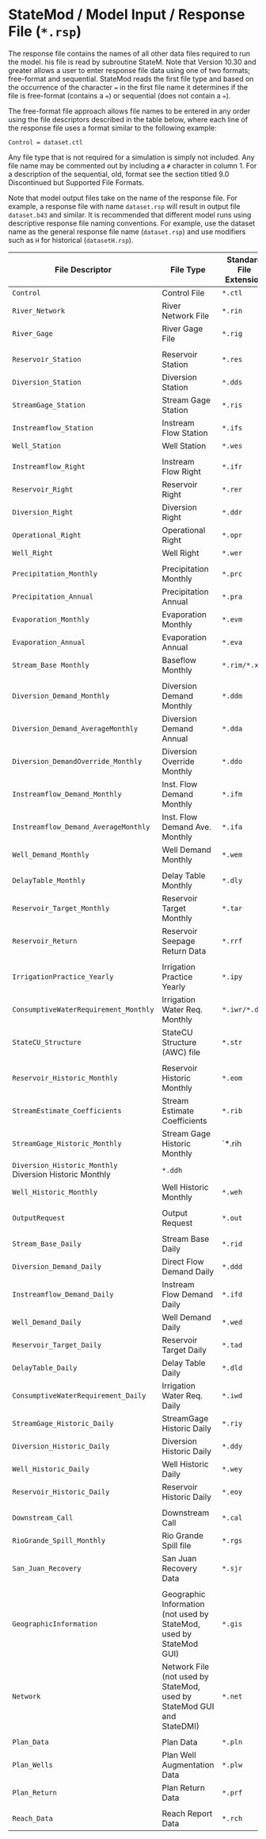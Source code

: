 # StateMod / Model Input / Response File (`*.rsp`) #

The response file contains the names of all other data files required to run the model.
his file is read by subroutine StateM.
Note that Version 10.30 and greater allows a user to enter response file data using one of two formats; free-format and sequential.
StateMod reads the first file type and based on the occurrence of the character `=` in the
first file name it determines if the file is free-format (contains a `=`) or sequential (does not contain a `=`).

The free-format file approach allows file names to be entered in any order using the file descriptors described in the table below,
where each line of the response file uses a format similar to the following example:

```
Control = dataset.ctl
```

Any file type that is not required for a simulation is simply not included.
Any file name may be commented out by including a `#` character in column 1.
For a description of the sequential, old, format see the section titled 9.0 Discontinued but Supported File Formats. 

Note that model output files take on the name of the response file.
For example, a response file with name `dataset.rsp` will result in output file `dataset.b43` and similar.
It is recommended that different model runs using descriptive response file naming conventions.
For example, use the dataset name as the general response file name (`dataset.rsp`) and use modifiers such as `H` for historical (`datasetH.rsp`).

| **File Descriptor** | **File Type**| **Standard File Extension**|
|-----------------|---------------|----------------------------|
|`Control`|				Control File			|`*.ctl`|
|`River_Network`|				River Network File		|`*.rin`|
|`River_Gage`|				River Gage File			|`*.rig`|
||||
|`Reservoir_Station`|			Reservoir Station		|`*.res`|
|`Diversion_Station`|			Diversion Station		|`*.dds`|
|`StreamGage_Station`|			Stream Gage Station		|`*.ris`|
|`Instreamflow_Station`|			Instream Flow Station		|`*.ifs`|
|`Well_Station`|				Well Station			|`*.wes`|
||||
|`Instreamflow_Right`|			Instream Flow Right		|`*.ifr`|
|`Reservoir_Right`|			Reservoir Right			|`*.rer`|
|`Diversion_Right`|			Diversion Right			|`*.ddr`|
|`Operational_Right`|			Operational Right		|`*.opr`|
|`Well_Right`|				Well Right			|`*.wer`|
||||
|`Precipitation_Monthly`|		Precipitation Monthly		|`*.prc`|
|`Precipitation_Annual`|			Precipitation Annual		|`*.pra`|
|`Evaporation_Monthly`|			Evaporation Monthly		|`*.evm`|
|`Evaporation_Annual`|			Evaporation Annual		|`*.eva`|
|`Stream_Base Monthly`|			Baseflow Monthly		|`*.rim/*.xbm`|
||||
|`Diversion_Demand_Monthly`|		Diversion Demand Monthly	|`*.ddm`|
|`Diversion_Demand_AverageMonthly`|	Diversion Demand Annual	|`*.dda`|
|`Diversion_DemandOverride_Monthly`|	Diversion Override Monthly	|`*.ddo`|
|`Instreamflow_Demand_Monthly`|		Inst. Flow Demand Monthly	|`*.ifm`|
|`Instreamflow_Demand_AverageMonthly`|	Inst. Flow Demand Ave. Monthly	|`*.ifa`|
|`Well_Demand_Monthly`|			Well Demand Monthly		|`*.wem`|
||||
|`DelayTable_Monthly`|			Delay Table Monthly		|`*.dly`|
|`Reservoir_Target_Monthly`|		Reservoir Target Monthly	|`*.tar`|
|`Reservoir_Return`|			Reservoir Seepage Return Data	|`*.rrf`|
||||
|`IrrigationPractice_Yearly`|		Irrigation Practice Yearly	|`*.ipy`|
|`ConsumptiveWaterRequirement_Monthly`|	Irrigation Water Req. Monthly	|`*.iwr/*.ddc`|
|`StateCU_Structure`|			StateCU Structure (AWC) file	|`*.str`|
||||
|`Reservoir_Historic_Monthly`|		Reservoir Historic Monthly	|`*.eom `|
|`StreamEstimate_Coefficients`|		Stream Estimate Coefficients	|`*.rib`|
|`StreamGage_Historic_Monthly`|		Stream Gage Historic Monthly	|`*.rih
|`Diversion_Historic_Monthly`		Diversion Historic Monthly	|`*.ddh`|
|`Well_Historic_Monthly`|		Well Historic Monthly		|`*.weh`|
||||
|`OutputRequest`|				Output Request			|`*.out`|
||||
|`Stream_Base_Daily`|			Stream Base Daily		|`*.rid`|
|`Diversion_Demand_Daily`|		Direct Flow Demand Daily	|`*.ddd`|
|`Instreamflow_Demand_Daily`|		Instream Flow Demand Daily	|`*.ifd`|
|`Well_Demand_Daily`|			Well Demand Daily		|`*.wed`|
|`Reservoir_Target_Daily`|		Reservoir Target Daily		|`*.tad`|
|`DelayTable_Daily`|			Delay Table Daily		|`*.dld`|
|`ConsumptiveWaterRequirement_Daily`|	Irrigation Water Req. Daily	|`*.iwd`|
|`StreamGage_Historic_Daily`|		StreamGage Historic Daily	|`*.riy`|
|`Diversion_Historic_Daily`|		Diversion Historic Daily	|`*.ddy`|
|`Well_Historic_Daily`|			Well Historic Daily		|`*.wey`|
|`Reservoir_Historic_Daily`|		Reservoir Historic Daily	|`*.eoy`|
||||
|`Downstream_Call`|			Downstream Call			|`*.cal`|
|`RioGrande_Spill_Monthly`|		Rio Grande Spill file		|`*.rgs`|
|`San_Juan_Recovery`|            	San Juan Recovery Data		|`*.sjr`|
||||
|`GeographicInformation`|		Geographic Information (not used by StateMod, used by StateMod GUI) |`*.gis`|
|`Network`|				Network File (not used by StateMod, used by StateMod GUI and StateDMI) 	|`*.net`|
||||
|`Plan_Data`|				Plan Data			|`*.pln`|
|`Plan_Wells`|				Plan Well Augmentation Data	|`*.plw`|
|`Plan_Return`|				Plan Return Data		|`*.prf`|
||||
|`Reach_Data`|				Reach Report Data		|`*.rch`|
